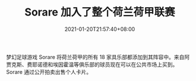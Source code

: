 ﻿---
title: "Sorare 加入了整个荷兰荷甲联赛"
date: 2021-01-20T21:57:40+08:00
lastmod: 2021-01-20T16:45:40+08:00
draft: false
authors: ["Davida"]
description: "梦幻足球游戏 Sorare 将荷兰荷甲的所有 18 家具乐部都添加到其阵容中。来自阿贾克斯、费耶诺德和埃因霍温等俱乐部的球员现在可以在公共市场上买到。Sorare 通过公开拍卖出售个人卡片。"
featuredImage: "sorare-adds-entire-dutch-eredivisie.png"
tags: ["Virtual World","虚拟世界","Play to Earn"]
categories: ["news"]
news: ["虚拟世界"]
weight: 
lightgallery: true
pinned: false
recommend: false
recommend1: false
---

梦幻足球游戏 Sorare 将荷兰荷甲的所有 18 家具乐部都添加到其阵容中。来自阿贾克斯、费耶诺德和埃因霍温等俱乐部的球员现在可以在公共市场上买到。Sorare 通过公开拍卖出售个人卡片。

<!--more-->

